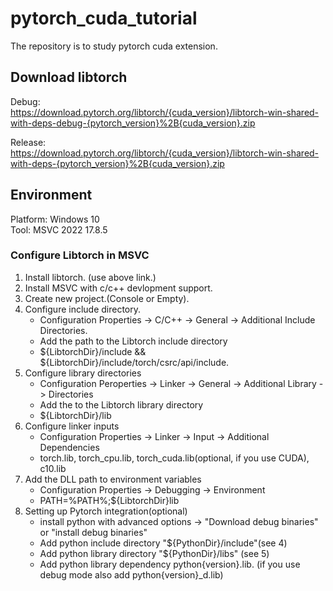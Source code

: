 # pytorch_cuda_tutorial
The repository is to study pytorch cuda extension.  

## Download libtorch    
  
Debug:  
https://download.pytorch.org/libtorch/{cuda_version}/libtorch-win-shared-with-deps-debug-{pytorch_version}%2B{cuda_version}.zip  

Release:  
https://download.pytorch.org/libtorch/{cuda_version}/libtorch-win-shared-with-deps-{pytorch_version}%2B{cuda_version}.zip
  
## Environment
Platform: Windows 10  
Tool: MSVC 2022 17.8.5  
  
### Configure Libtorch in MSVC  
1. Install libtorch. (use above link.)
2. Install MSVC with c/c++ devlopment support.
3. Create new project.(Console or Empty).
4. Configure include directory.
   - Configuration Properties -> C/C++ -> General -> Additional Include Directories.  
   - Add the path to the Libtorch include directory
   - ${LibtorchDir}/include && ${LibtorchDir}/include/torch/csrc/api/include.
5. Configure library directories
   - Configuration Peroperties -> Linker -> General -> Additional Library -> Directories
   - Add the to the Libtorch library directory  
   - ${LibtorchDir}/lib  
6. Configure linker inputs  
   - Configuration Properties -> Linker -> Input -> Additional Dependencies
   - torch.lib, torch_cpu.lib, torch_cuda.lib(optional, if you use CUDA), c10.lib
7. Add the DLL path to environment variables
   - Configuration Properties -> Debugging -> Environment
   - PATH=%PATH%;${LibtorchDir}lib
8. Setting up Pytorch integration(optional)
   - install python with advanced options -> "Download debug binaries" or "install debug binaries"
   - Add python include directory "${PythonDir}/include"(see 4)
   - Add python library directory "${PythonDir}/libs" (see 5)
   - Add python library dependency python{version}.lib. (if you use debug mode also add python{version}_d.lib)  

